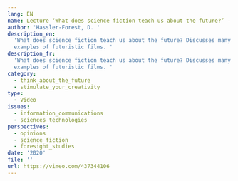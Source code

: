 ```yaml
---
lang: EN
name: Lecture ‘What does science fiction teach us about the future?’ - by Dan Hassler-Forest
author: 'Hassler-Forest, D. '
description_en:
  'What does science fiction teach us about the future? Discusses many
  examples of futuristic films. '
description_fr:
  'What does science fiction teach us about the future? Discusses many
  examples of futuristic films. '
category:
  - think_about_the_future
  - stimulate_your_creativity
type:
  - Video
issues:
  - information_communications
  - sciences_technologies
perspectives:
  - opinions
  - science_fiction
  - foresight_studies
date: '2020'
file: ''
url: https://vimeo.com/437344106
---
```

